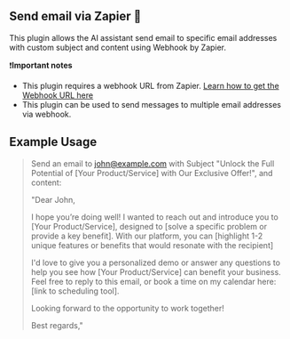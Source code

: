 ## Send email via Zapier 📧

This plugin allows the AI assistant send email to specific email addresses with custom subject and content using Webhook by Zapier.

❗️**Important notes**

- This plugin requires a webhook URL from Zapier. [Learn how to get the Webhook URL here](https://docs.typingmind.com/plugins/integrate-typingmind-with-zapier-using-webhook)
- This plugin can be used to send messages to multiple email addresses via webhook.

## Example Usage

> Send an email to john@example.com with Subject "Unlock the Full Potential of [Your Product/Service] with Our Exclusive Offer!", and content:
>
> "Dear John,
>
> I hope you’re doing well! I wanted to reach out and introduce you to [Your Product/Service], designed to [solve a specific problem or provide a key benefit]. With our platform, you can [highlight 1-2 unique features or benefits that would resonate with the recipient]
>
> I'd love to give you a personalized demo or answer any questions to help you see how [Your Product/Service] can benefit your business. Feel free to reply to this email, or book a time on my calendar here: [link to scheduling tool].
>
> Looking forward to the opportunity to work together!
>
> Best regards,"
